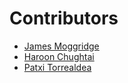 # Contributors

* [James Moggridge](https://github.com/jcmoggridge)
* [Haroon Chughtai](https://github.com/hchughtai)
* [Patxi Torrealdea](https://github.com/papomail)

